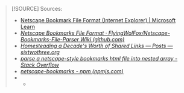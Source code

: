 > [!SOURCE] Sources:
> - [Netscape Bookmark File Format (Internet Explorer) | Microsoft Learn](https://learn.microsoft.com/en-us/previous-versions/windows/internet-explorer/ie-developer/platform-apis/aa753582(v=vs.85)?redirectedfrom=MSDN)
> - *[Netscape Bookmarks File Format · FlyingWolFox/Netscape-Bookmarks-File-Parser Wiki (github.com)](https://github.com/FlyingWolFox/Netscape-Bookmarks-File-Parser/wiki/Netscape-Bookmarks-File-Format)*
> - *[Homesteading a Decade's Worth of Shared Links — Posts — sixtwothree.org](https://sixtwothree.org/posts/homesteading-a-decades-worth-of-shared-links)*
> - *[parse a netscape-style bookmarks html file into nested array - Stack Overflow](https://stackoverflow.com/questions/38029954/parse-a-netscape-style-bookmarks-html-file-into-nested-array)*
> - *[netscape-bookmarks - npm (npmjs.com)](https://www.npmjs.com/package/netscape-bookmarks)*
> - *